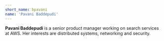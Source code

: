 ```yaml
---
short_name: bpavani
name: 'Pavani Baddepudi'
---
```


**Pavani Baddepudi** is a senior product manager working on search services at AWS. Her interests are distributed systems, networking and security.